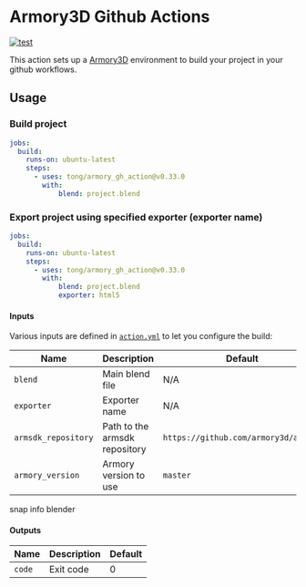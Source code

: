 # Armory3D Github Actions

[![test](https://github.com/tong/armory_gh_actions2/actions/workflows/test.yml/badge.svg)](https://github.com/tong/armory_gh_actions/actions/workflows/test.yml)

This action sets up a [Armory3D](https://github.com/armory3d/armory) environment to build your project in your github workflows.


## Usage

### Build project
```yaml
jobs:
  build:
    runs-on: ubuntu-latest
    steps:
      - uses: tong/armory_gh_action@v0.33.0
        with:
            blend: project.blend
```

### Export project using specified exporter (exporter name)
```yaml
jobs:
  build:
    runs-on: ubuntu-latest
    steps:
      - uses: tong/armory_gh_action@v0.33.0
        with:
            blend: project.blend
            exporter: html5
```

#### Inputs

Various inputs are defined in [`action.yml`](action.yml) to let you configure the build:

| Name | Description | Default |
| - | - | - |
| `blend` | Main blend file | N/A |
| `exporter` | Exporter name | N/A |
| `armsdk_repository` | Path to the armsdk repository | `https://github.com/armory3d/armsdk`
| `armory_version` | Armory version to use | `master`

snap info blender



#### Outputs
| Name | Description | Default |
| - | - | - |
| `code` | Exit code | 0 |
